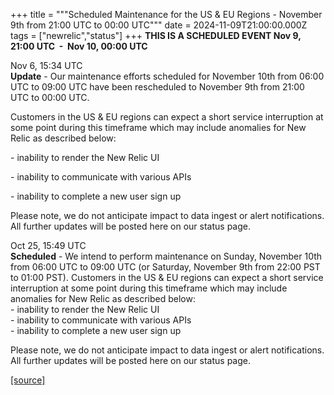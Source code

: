 +++
title = """Scheduled Maintenance for the US & EU Regions - November 9th from 21:00 UTC to 00:00 UTC"""
date = 2024-11-09T21:00:00.000Z
tags = ["newrelic","status"]
+++
**THIS IS A SCHEDULED EVENT Nov 9, 21:00 UTC  -  Nov 10, 00:00 UTC**

Nov 6, 15:34 UTC  
**Update** - Our maintenance efforts scheduled for November 10th from 06:00 UTC to 09:00 UTC have been rescheduled to November 9th from 21:00 UTC to 00:00 UTC.  
  
Customers in the US & EU regions can expect a short service interruption at some point during this timeframe which may include anomalies for New Relic as described below:  
  
\- inability to render the New Relic UI  
  
\- inability to communicate with various APIs  
  
\- inability to complete a new user sign up  
  
Please note, we do not anticipate impact to data ingest or alert notifications. All further updates will be posted here on our status page.

Oct 25, 15:49 UTC  
**Scheduled** - We intend to perform maintenance on Sunday, November 10th from 06:00 UTC to 09:00 UTC (or Saturday, November 9th from 22:00 PST to 01:00 PST). Customers in the US & EU regions can expect a short service interruption at some point during this timeframe which may include anomalies for New Relic as described below:  
\- inability to render the New Relic UI  
\- inability to communicate with various APIs  
\- inability to complete a new user sign up  
  
Please note, we do not anticipate impact to data ingest or alert notifications. All further updates will be posted here on our status page.

[[source]](https://status.newrelic.com/incidents/n8sl9ccwrxtr)
